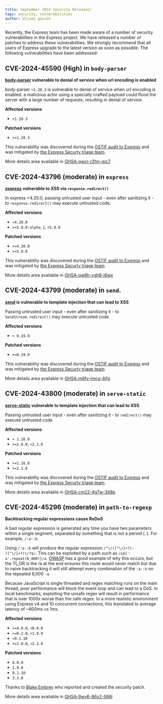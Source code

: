 ```yaml
---
title: September 2024 Security Releases! 
tags: security, vulnerabilities
author: Ulises gascón
---
```


Recently, the Express team has been made aware of a number of security vulnerabilities in the Express project.  We have released a number of patches to address these vulnerabilities.  We strongly recommend that all users of Express upgrade to the latest version as soon as possible.  The following vulnerabilities have been addressed:


## CVE-2024-45590 (High) in `body-parser`

**[body-parser](https://www.npmjs.com/package/body-parser) vulnerable to denial of service when url encoding is enabled**

body-parser `<1.20.3` is vulnerable to denial of service when url encoding is enabled. a malicious actor using a specially crafted payload could flood the server with a large number of requests, resulting in denial of service.


**Affected versions**
- `<1.20.3`

**Patched versions**
- `>=1.20.3`

This vulnerability was discovered during the [OSTIF audit to Express](https://github.com/expressjs/security-wg/issues/6) and was mitigated by [the Express Securty triage team](https://github.com/expressjs/security-wg?tab=readme-ov-file#security-triage-team).

More details area available in [GHSA-qwcr-r2fm-qrc7](https://github.com/expressjs/body-parser/security/advisories/GHSA-qwcr-r2fm-qrc7)



## CVE-2024-43796 (moderate) in `express`

**[express](https://www.npmjs.com/package/express) vulnerable to XSS via `response.redirect()`**

In express <4.20.0, passing untrusted user input - even after sanitizing it - to `response.redirect()` may execute untrusted code.

**Affected versions**
- `<4.20.0`
- `>=5.0.0-alpha.1`, `<5.0.0`

**Patched versions**
- `>=4.20.0`
- `>=5.0.0`


This vulnerability was discovered during the [OSTIF audit to Express](https://github.com/expressjs/security-wg/issues/6) and was mitigated by [the Express Securty triage team](https://github.com/expressjs/security-wg?tab=readme-ov-file#security-triage-team).

More details area available in [GHSA-qw6h-vgh9-j6wx](https://github.com/expressjs/express/security/advisories/GHSA-qw6h-vgh9-j6wx)


## CVE-2024-43799 (moderate) in `send`.

**[send](https://www.npmjs.com/package/send) is vulnerable to template injection that can lead to XSS**

Passing untrusted user input - even after sanitizing it - to `SendStream.redirect()` may execute untrusted code


**Affected versions**
- `< 0.19.0`

**Patched versions**
- `>=0.19.0`

This vulnerability was discovered during the [OSTIF audit to Express](https://github.com/expressjs/security-wg/issues/6) and was mitigated by [the Express Securty triage team](https://github.com/expressjs/security-wg?tab=readme-ov-file#security-triage-team).

More details area available in [GHSA-m6fv-jmcg-4jfg](https://github.com/pillarjs/send/security/advisories/GHSA-m6fv-jmcg-4jfg)


## CVE-2024-43800 (moderate) in `serve-static`

**[serve-static](https://www.npmjs.com/package/serve-static) vulnerable to template injection that can lead to XSS**

Passing untrusted user input - even after sanitizing it - to `redirect()` may execute untrusted code

**Affected versions** 
- `< 1.16.0`
- `>=2.0.0`, `<2.1.0`

**Patched versions**
- `>=1.16.0`
- `>=2.1.0`

This vulnerability was discovered during the [OSTIF audit to Express](https://github.com/expressjs/security-wg/issues/6) and was mitigated by [the Express Securty triage team](https://github.com/expressjs/security-wg?tab=readme-ov-file#security-triage-team).

More details area available in [GHSA-cm22-4g7w-348p](https://github.com/expressjs/serve-static/security/advisories/GHSA-cm22-4g7w-348p)


## CVE-2024-45296 (moderate) in `path-to-regexp`

**Backtracking regular expressions cause ReDoS**

A bad regular expression is generated any time you have two parameters within a single segment, separated by something that is not a period (`.`). For example, `/:a-:b`.


Using `/:a-:b` will produce the regular expression `/^\/([^\/]+?)-([^\/]+?)\/?$/`. This can be exploited by a path such as `/a${'-a'.repeat(8_000)}/a`. [OWASP](https://owasp.org/www-community/attacks/Regular_expression_Denial_of_Service_-_ReDoS) has a good example of why this occurs, but the TL;DR is the /a at the end ensures this route would never match but due to naive backtracking it will still attempt every combination of the `:a-:b` on the repeated 8,000 `-a`.

Because JavaScript is single threaded and regex matching runs on the main thread, poor performance will block the event loop and can lead to a DoS. In local benchmarks, exploiting the unsafe regex will result in performance that is over 1000x worse than the safe regex. In a more realistic environment using Express v4 and 10 concurrent connections, this translated to average latency of ~600ms vs 1ms.

**Affected versions**
- `>=4.0.0`, `<8.0.0`
- `>=0.2.0`, `<1.9.0`
- `<0.1.10`
- `>=2.0.0`, `<3.3.0`


**Patched versions**
- `8.0.0`
- `1.9.0`
- `0.1.10`
- `3.3.0`


Thanks to [Blake Embrey](https://github.com/blakeembrey) who reported and created the security patch.


More details area available in [GHSA-9wv6-86v2-598j](https://github.com/pillarjs/path-to-regexp/security/advisories/GHSA-9wv6-86v2-598j)

